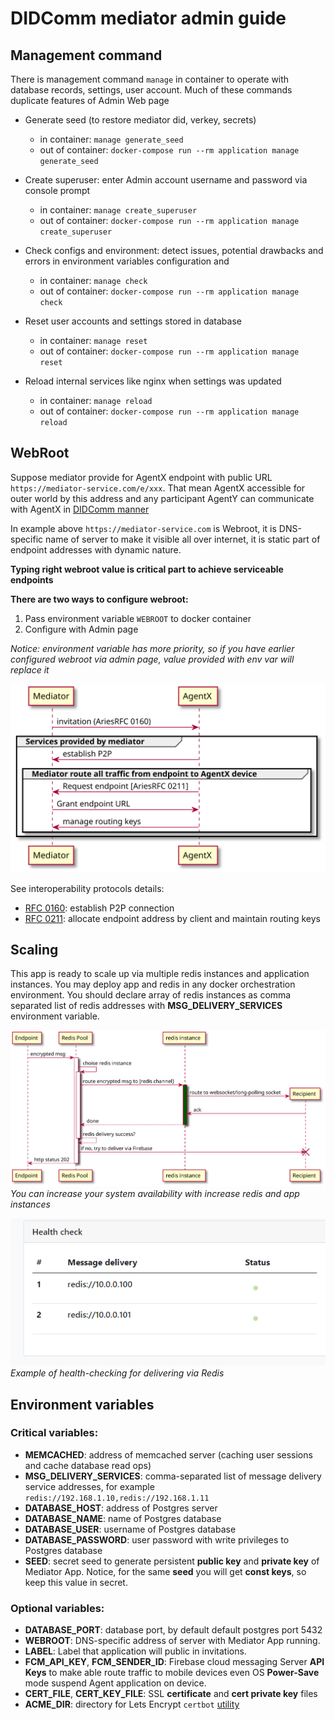 # DIDComm mediator admin guide

## Management command

There is management command ```manage``` in container to operate with database records, settings, user account.
Much of these commands duplicate features of Admin Web page

  - Generate seed (to restore mediator did, verkey, secrets)
    - in container: ```manage generate_seed```
    - out of container: ```docker-compose run --rm application manage generate_seed```

  - Create superuser: enter Admin account username and password via console prompt
    - in container: ```manage create_superuser```
    - out of container: ```docker-compose run --rm application manage create_superuser```
    
  - Check configs and environment: detect issues, potential drawbacks and errors in environment variables 
    configuration and 
    - in container: ```manage check```
    - out of container: ```docker-compose run --rm application manage check```

  - Reset user accounts and settings stored in database
    - in container: ```manage reset```
    - out of container: ```docker-compose run --rm application manage reset```
    
  - Reload internal services like nginx when settings was updated
    - in container: ```manage reload```
    - out of container: ```docker-compose run --rm application manage reload```
    

## WebRoot

Suppose mediator provide for AgentX endpoint with public URL ```https://mediator-service.com/e/xxx```.
That mean AgentX accessible for outer world by this address and any participant AgentY can
communicate with AgentX in [DIDComm manner](https://identity.foundation/didcomm-messaging/spec/#message-types)

In example above ```https://mediator-service.com``` is Webroot, it is DNS-specific name of server
to make it visible all over internet, it is static part of endpoint addresses with dynamic nature.

**Typing right webroot value is critical part to achieve serviceable endpoints**


**There are two ways to configure webroot:**
  1. Pass environment variable ```WEBROOT``` to docker container
  2. Configure with Admin page

*Notice: environment variable has more priority, so if you have earlier configured webroot via admin page, value provided with env var will replace it*


![Grant endpoint address](_static/rfc0211.svg?raw=true)

See interoperability protocols details:
  - [RFC 0160](https://github.com/hyperledger/aries-rfcs/tree/master/features/0160-connection-protocol): establish P2P connection
  - [RFC 0211](https://github.com/hyperledger/aries-rfcs/tree/master/features/0211-route-coordination): allocate endpoint address by client and maintain routing keys


## Scaling
This app is ready to scale up via multiple redis instances and application instances. You 
may deploy app and redis in any docker orchestration environment. You should declare array of 
redis instances as comma separated list of redis addresses with **MSG_DELIVERY_SERVICES** environment variable.

![Endpoint messages routing](_static/scaling.svg?raw=true)
*You can increase your system availability with increase redis and app instances*

![Redis health-check](_static/health_redis.png?raw=true)
*Example of health-checking for delivering via Redis*

## Environment variables

### Critical variables:
  - **MEMCACHED**: address of memcached server (caching user sessions and cache database read ops)
  - **MSG_DELIVERY_SERVICES**: comma-separated list of message delivery service addresses, for example ```redis://192.168.1.10,redis://192.168.1.11```
  - **DATABASE_HOST**: address of Postgres server
  - **DATABASE_NAME**: name of Postgres database
  - **DATABASE_USER**: username of Postgres database
  - **DATABASE_PASSWORD**: user password with write privileges to Postgres database
  - **SEED**: secret seed to generate persistent **public key** and **private key** of Mediator App.
    Notice, for the same **seed** you will get **const keys**, so keep this value in secret.

### Optional variables:
  - **DATABASE_PORT**: database port, by default default postgres port 5432
  - **WEBROOT**: DNS-specific address of server with Mediator App running.
  - **LABEL**: Label that application will public in invitations.  
  - **FCM_API_KEY**, **FCM_SENDER_ID**: Firebase cloud messaging Server **API Keys** to 
    make able route traffic to mobile devices even OS **Power-Save** mode suspend Agent application on device.
  - **CERT_FILE**, **CERT_KEY_FILE**: SSL **certificate** and **cert private key** files  
  - **ACME_DIR**: directory for Lets Encrypt ```certbot``` [utility](https://certbot.eff.org/docs/using.html?highlight=webroot#webroot)